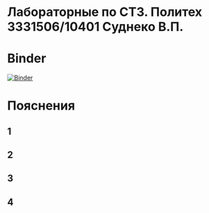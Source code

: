 # Лабораторные по СТЗ. Политех 3331506/10401 Суднеко В.П.

# Binder

[![Binder](https://mybinder.org/badge_logo.svg)](https://mybinder.org/v2/gh/Networksx333/stz_labs_4_course/3ab693b3f82fbd64597938b435b5dad7b4e14a8a)

# Пояснения

## 1

## 2

## 3

## 4

